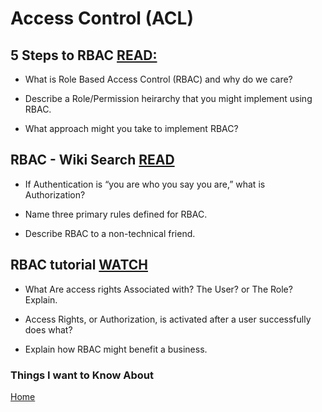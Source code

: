 # Access Control (ACL)

## 5 Steps to RBAC [READ:](https://www.csoonline.com/article/3060780/security/5-steps-to-simple-role-based-access-control.html)

- What is Role Based Access Control (RBAC) and why do we care?

- Describe a Role/Permission heirarchy that you might implement using RBAC.

- What approach might you take to implement RBAC?

## RBAC - Wiki Search [READ](https://en.wikipedia.org/wiki/Role-based_access_control)

- If Authentication is “you are who you say you are,” what is Authorization?

- Name three primary rules defined for RBAC.

- Describe RBAC to a non-technical friend.

## RBAC tutorial [WATCH](https://www.youtube.com/watch?v=C4NP8Eon3cA)

- What Are access rights Associated with? The User? or The Role? Explain.

- Access Rights, or Authorization, is activated after a user successfully does what?

- Explain how RBAC might benefit a business.

### Things I want to Know About

[Home](https://keelen-fisher.github.io/new-repository/)
